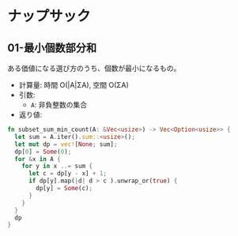 # ナップサック

## 01-最小個数部分和

ある価値になる選び方のうち、個数が最小になるもの。

* 計算量: 時間 O(|A|ΣA), 空間 O(ΣA)
* 引数:
  * `A`: 非負整数の集合
* 返り値: 

```rust
fn subset_sum_min_count(A: &Vec<usize>) -> Vec<Option<usize>> {
  let sum = A.iter().sum::<usize>();
  let mut dp = vec![None; sum];
  dp[0] = Some(0);
  for &x in A {
    for y in x ..= sum {
      let c = dp[y - x] + 1;
      if dp[y].map(|d| d > c ).unwrap_or(true) {
        dp[y] = Some(c);
      }
    }
  }
  dp
}
```
